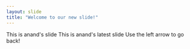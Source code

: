 ```yaml
---
layout: slide
title: "Welcome to our new slide!"
---
```

This is anand's slide
This is anand's latest slide
Use the left arrow to go back!